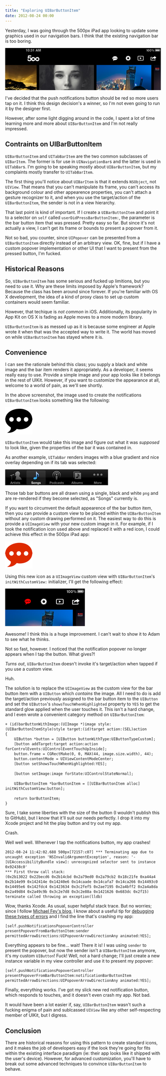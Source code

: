 ```yaml
---
title: "Exploring UIBarButtonItem"
date: 2012-08-24 00:00
---
```


<p>Yesterday, I was going through the 500px iPad app looking to update some graphics used in our navigation bars. I think that the existing navigation bar is too boring.</p>

<img src="/img/import/blog/exploring-uibarbuttonitem/36A0D5D3B0B24483B02E652F53987E58.png" class="img-responsive" />

<p>I've decided that the push notifications button should be red so more users tap on it. I think this design decision's a winner, so I'm not even going to run it by the designer first.</p>

<p>However, after some light digging around in the code, I spent a lot of time learning more and more about <code>UIBarButtonItem</code> and I'm not really impressed. </p>

<h2 id="contraintsonuibarbuttonitem">Contraints on UIBarButtonItem</h2>

<p><code>UIBarButtonItem</code> and <code>UITabBarItem</code> are the two common subclasses of <code>UIBarItem</code>. The former is for use in <code>UINavigationBar</code>s and the latter is used in <code>UITabBar</code>s. I'm going to be speaking mostly about <code>UIBarButtonItem</code>, but my complaints mostly transfer to <code>UITabBarItem</code>. </p>

<p>The first thing you'll notice about <code>UIBarItem</code> is that it extends <code>NSObject</code>, not <code>UIView</code>. That means that you can't manipulate its frame, you can't access its background colour and other appearence properties, you can't attach a gesture recognizer to it, and when you use the target/action of the <code>UIBarButtonItem</code>, the sender is not in a view hierarchy. </p>

<p>That last point is kind of important. If I create a <code>UIBarButtonItem</code> and point it to a selector on <code>self</code> called <code>userDidPressBarButtonItem:</code>, the parameter is the bar button item that was pressed. Pretty easy so far. But since it's not actually a view, I can't get its frame or bounds to present a popover from it.</p>

<p>Not so bad, you counter, since <code>UIPopover</code> can be presented from a <code>UIBarButtonItem</code> directly instead of an arbitrary view. OK, fine, but if I have a custom popover implementation or other UI that I want to present from the pressed button, I'm fucked. </p>

<h2 id="historicalreasons">Historical Reasons</h2>

<p>So, <code>UIBarButtonItem</code> has some serious and fucked up limitions, but you need to use it. Why are these limits imposed by Apple's framework? Because the class has been around since forever. If you're familiar with OS X development, the idea of a kind of proxy class to set up custom containers would seem familiar. </p>

<p>However, that techique is <em>not common</em> in iOS. Additionally, its popularity in App Kit on OS X is fading as Apple moves to a more modern library.</p>

<p><code>UIBarButtonItem</code> is as messed up as it is because some engineer at Apple wrote it when that was the accepted way to write it. The world has moved on while <code>UIBarButtonItem</code> has stayed where it is.</p>

<h2 id="convenience">Convenience</h2>

<p>I can see the rationale behind this class; you supply a black and white image and the bar item renders it appropriately. As a developer, it seems really easy to use. Provide a simple image and your app looks like it belongs in the rest of UIKit. However, if you want to customize the appearance at all, welcome to a world of pain, as we'll see shortly.</p>

<p>In the above screenshot, the image used to create the notifications <code>UIBarButtonItem</code> looks something like the following:</p>

<img src="/img/import/blog/exploring-uibarbuttonitem/F8D3867C5BC4452DAC0C9BE2584016D8.png" class="img-responsive" />

<p><code>UIBarButtonItem</code> would take this image and figure out what it was <em>supposed</em> to look like, given the properties of the bar it was contained in. </p>

<p>As another example, <code>UITabBar</code> renders images with a blue gradient and nice overlay depending on if its tab was selected:</p>

<img src="/img/import/blog/exploring-uibarbuttonitem/A3390B33CC1D4BA6AF60B1A7EEF861B8.jpg" class="img-responsive" />

<p>Those tab bar buttons are all drawn using a single, black and white <code>png</code> and are re-rendered if they become selected, as "Songs" currently is.</p>

<p>If you want to circumvent the default appearence of the bar button item, then you can provide a custom view to be placed within the <code>UIBarButtonItem</code> without any custom drawing performed on it. The easiest way to do this is provide a <code>UIImageView</code> with your new custom image in it. For example, if I took the notification icon used above and replaced it with a red icon, I could achieve this effect in the 500px iPad app:</p>

<img src="/img/import/blog/exploring-uibarbuttonitem/BEE259C5A030421CB65C5D8012123F70.png" class="img-responsive" />

<p>Using this new icon as a <code>UIImageView</code> custom view with <code>UIBarButtonItem</code>'s <code>initWithCustomView:</code> initializer, I'll get the following effect:</p>

<img src="/img/import/blog/exploring-uibarbuttonitem/9E6BCEDFF1564134A3449996EDA4205B.png" class="img-responsive" />

<p>Awesome! I think this is a huge improvement. I can't wait to show it to Adam to see what he thinks.</p>

<p>Not so fast, however. I noticed that the notification popover no longer appears when I tap the button. What gives?!</p>

<p><em>Turns out</em>, <code>UIBarButtonItem</code> doesn't invoke it's target/action when tapped if you use a custom view. </p>

<p>Huh. </p>

<p>The solution is to replace the <code>UIImageView</code> as the custom view for the bar button item with a <code>UIButton</code> which <em>contains</em> the image. All I need to do is add the target/action previously assigned to the bar button item to the <code>UIButton</code> and set the <code>UIButton</code>'s <code>showsTouchWhenHighlighted</code> property to <code>YES</code> to get the standard glow applied when the user touches it. This isn't a hard change, and I even wrote a convenient category method on <code>UIBarButtonItem</code>:</p>

<pre><code>+ (id)barButtonWithImage:(UIImage *)image style:(UIBarButtonItemStyle)style target:(id)target action:(SEL)action
{
    UIButton *button = [UIButton buttonWithType:UIButtonTypeCustom];
    [button addTarget:target action:action forControlEvents:UIControlEventTouchUpInside];
    button.frame = CGRectMake(0, 0, MAX(44, image.size.width), 44);
    button.contentMode = UIViewContentModeCenter;
    [button setShowsTouchWhenHighlighted:YES];

    [button setImage:image forState:UIControlStateNormal];

    UIBarButtonItem *barButtonItem = [[UIBarButtonItem alloc] initWithCustomView:button];

    return barButtonItem;
}
</code></pre>

<p>Sure, I take some liberties with the size of the button (I wouldn't publish this to GitHub), but I know that it'll suit our needs perfectly. I drop it into my Xcode project and hit the play button and try out my app.</p>

<p>Crash.</p>

<p>Well well well. Whenever I tap the notifications button, my app crashes!</p>

<pre><code>2012-08-24 11:42:02.688 500px[72157:c07] *** Terminating app due to uncaught exception 'NSInvalidArgumentException', reason: '-[UIAccessibilityBundle view]: unrecognized selector sent to instance 0x92438c0'
*** First throw call stack:
(0x2b13022 0x22becd6 0x2b14cbd 0x2a79ed0 0x2a79cb2 0x18c21fe 0xa44a4 0x2b14e99 0x142414e 0x14240e6 0x14caade 0x14cafa7 0x14ca266 0x14493c0 0x14495e6 0x142fdc4 0x1423634 0x3c2fef5 0x2ae7195 0x2a4bff2 0x2a4a8da 0x2a49d84 0x2a49c9b 0x3c2e7d8 0x3c2e88a 0x1421626 0x683dc 0x2f15)
terminate called throwing an exception(lldb) 
</code></pre>

<p>Wow, thanks Xcode. As usual, super helpful stack trace. But no worries; since I follow <a href="http://www.fruitstandsoftware.com">Michael Fey's blog</a>, I know about a useful tip for <a href="http://www.fruitstandsoftware.com/blog/2012/08/quick-and-easy-debugging-of-unrecognized-selector-sent-to-instance/">debugging these types of errors</a> and I find the line that's crashing my app:</p>

<pre><code>[self.pushNotificationsPopoverController presentPopoverFromBarButtonItem:sender permittedArrowDirections:UIPopoverArrowDirectionAny animated:YES];
</code></pre>

<p>Everything appears to be fine... wait! There it is! I was using <code>sender</code> to present the popover, but now the sender isn't a <code>UIBarButtonItem</code> anymore, it's my custom <code>UIButton</code>! Fuck! Well, not a hard change; I'll just create a new instance variable in my view controller and use it to present my popover:</p>

<pre><code>[self.pushNotificationsPopoverController presentPopoverFromBarButtonItem:notificationBarButtonItem permittedArrowDirections:UIPopoverArrowDirectionAny animated:YES];
</code></pre>

<p>Finally, everything works. I've got my slick new red notification button, which responds to touches, and it doesn't even crash my app. Not bad.</p>

<p>It would have been a lot easier if, say, <code>UIBarButtonItem</code> wasn't such a fucking enigma of pain and sublcassed <code>UIView</code> like any other self-respecting member of UIKit, but I digress. </p>

<h2 id="conclusion">Conclusion</h2>

<p>There are historical reasons for using this pattern to create standard icons, and it makes the job of developers easy if the look they're going for fits within the existing interface paradigm (ie: their app looks like it shipped with the user's device). However, for advanced customization, you'll have to break out some advanced techniques to convince <code>UIBarButtonItem</code> to behave. </p>

<!-- more -->

